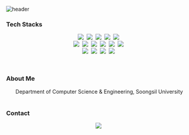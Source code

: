 ![header](https://capsule-render.vercel.app/api?type=soft&color=auto&height=150&section=header&text=jonghokim27&fontSize=70&animation=twinkling)

<h3>Tech Stacks</h3>

<p align="center">
  <img src="https://img.shields.io/badge/C-A8B9CC?style=flat-square&logo=C&logoColor=white"/></a>&nbsp 
  <img src="https://img.shields.io/badge/C++-00599C?style=flat-square&logo=C%2B%2B&logoColor=white"/></a>&nbsp
  <img src="https://img.shields.io/badge/Python-3766AB?style=flat-square&logo=Python&logoColor=white"/></a>&nbsp 
  <img src="https://img.shields.io/badge/Javascript-f0db4e?style=flat-square&logo=javascript&logoColor=white"/></a>&nbsp 
  <img src="https://img.shields.io/badge/CSS-1572B6?style=flat-square&logo=css3&logoColor=white"/></a>&nbsp 
  <br>
  <img src="https://img.shields.io/badge/Flask-000000?style=flat-square&logo=Flask&logoColor=white"/></a>&nbsp 
  <img src="https://img.shields.io/badge/React-61dafb?style=flat-square&logo=React&logoColor=white&fontColor=white"/></a>&nbsp 
  <img src="https://img.shields.io/badge/React Native-61dafb?style=flat-square&logo=React&logoColor=white&fontColor=white"/></a>&nbsp 
  <img src="https://img.shields.io/badge/Vue-41b883?style=flat-square&logo=Vue.js&logoColor=white"/></a>&nbsp 
  <img src="https://img.shields.io/badge/Node.js-689f63?style=flat-square&logo=Node.js&logoColor=white"/></a>&nbsp
  <img src="https://img.shields.io/badge/PHP-777bb3?style=flat-square&logo=PHP&logoColor=white"/></a>&nbsp
  <br>
  <img src="https://img.shields.io/badge/Mysql-E6B91E?style=flat-square&logo=MySql&logoColor=white"/></a>&nbsp 
  <img src="https://img.shields.io/badge/AWS-333664?style=flat-square&logo=amazon-aws&logoColor=white"/></a>&nbsp 
  <img src="https://img.shields.io/badge/DigitalOcean-1374ff?style=flat-square&logo=digitalocean&logoColor=white"/></a>&nbsp 
  <img src="https://img.shields.io/badge/Docker-329cee?style=flat-square&logo=Docker&logoColor=white"/></a>&nbsp 

</p>

<br>

<h3>About Me</h3>

<div align="center" style="text-align:center">
Department of Computer Science & Engineering, Soongsil University
 
  
</div>
  
<br>


<h3>Contact</h3>
<p align="center">
  <a href="https://www.instagram.com/jonghokim27/"><img src="https://img.shields.io/badge/Instagram-E4405F?style=flat-square&logo=Instagram&logoColor=white&link=https://www.instagram.com/jonghokim27/"/></a>&nbsp
</p>
<br>

<br>

